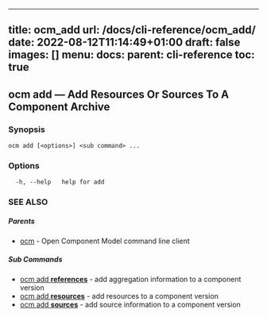 
---
title: ocm_add
url: /docs/cli-reference/ocm_add/
date: 2022-08-12T11:14:49+01:00
draft: false
images: []
menu:
  docs:
    parent: cli-reference
toc: true
---
## ocm add &mdash; Add Resources Or Sources To A Component Archive

### Synopsis

```
ocm add [<options>] <sub command> ...
```

### Options

```
  -h, --help   help for add
```

### SEE ALSO

##### Parents

* [ocm](ocm.md)	 - Open Component Model command line client


##### Sub Commands

* [ocm add <b>references</b>](ocm_add_references.md)	 - add aggregation information to a component version
* [ocm add <b>resources</b>](ocm_add_resources.md)	 - add resources to a component version
* [ocm add <b>sources</b>](ocm_add_sources.md)	 - add source information to a component version

